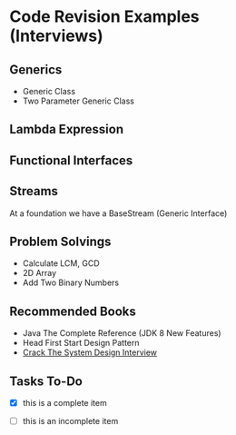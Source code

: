 # Code Revision Examples  (Interviews)


## Generics
* Generic Class
* Two Parameter Generic Class

## Lambda Expression 

## Functional Interfaces

## Streams
At a foundation we have a BaseStream (Generic Interface)


## Problem Solvings
* Calculate LCM, GCD
* 2D Array
* Add Two Binary Numbers

## Recommended Books
* Java The Complete Reference (JDK 8 New Features)
* Head First Start Design Pattern
* [Crack The System Design Interview](https://tianpan.co/notes/2016-02-13-crack-the-system-design-interview)

## Tasks To-Do 
- [x] this is a complete item
- [ ] this is an incomplete item




